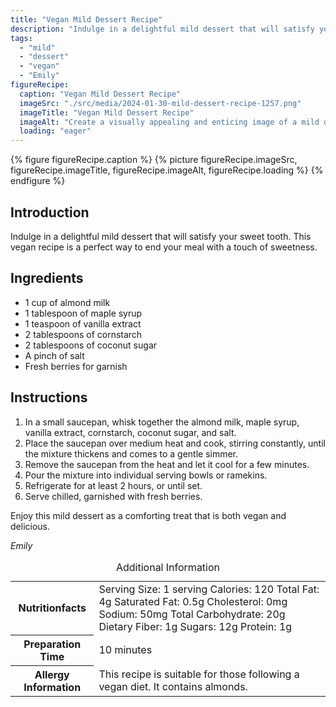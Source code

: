 ```yaml
---
title: "Vegan Mild Dessert Recipe"
description: "Indulge in a delightful mild dessert that will satisfy your sweet tooth. This vegan recipe is a perfect way to end your meal with a touch of sweetness."
tags:
  - "mild"
  - "dessert"
  - "vegan"
  - "Emily"
figureRecipe: 
  caption: "Vegan Mild Dessert Recipe"
  imageSrc: "./src/media/2024-01-30-mild-dessert-recipe-1257.png"
  imageTitle: "Vegan Mild Dessert Recipe"
  imageAlt: "Create a visually appealing and enticing image of a mild dessert table filled with a variety of vegan treats. The star attraction at the center of the table is a mild vegan dessert served in individual bowls or ramekins, offering a glimpse of its creamy texture and appetizing appearance. The dessert is chilled perfectly, promising a refreshing and velvety experience. The table is also adorned with fresh, vibrant berries that contrast beautifully with the dessert, enhancing its natural sweetness. This image should emphasize the simplicity and elegance of the dessert, with no distractions from text or humans."
  loading: "eager"
---
```


{% figure figureRecipe.caption %}
{% picture figureRecipe.imageSrc, figureRecipe.imageTitle, figureRecipe.imageAlt, figureRecipe.loading %}
{% endfigure %}

## Introduction

Indulge in a delightful mild dessert that will satisfy your sweet tooth. This vegan recipe is a perfect way to end your meal with a touch of sweetness.

## Ingredients

- 1 cup of almond milk
- 1 tablespoon of maple syrup
- 1 teaspoon of vanilla extract
- 2 tablespoons of cornstarch
- 2 tablespoons of coconut sugar
- A pinch of salt
- Fresh berries for garnish

## Instructions

1. In a small saucepan, whisk together the almond milk, maple syrup, vanilla extract, cornstarch, coconut sugar, and salt.
2. Place the saucepan over medium heat and cook, stirring constantly, until the mixture thickens and comes to a gentle simmer.
3. Remove the saucepan from the heat and let it cool for a few minutes.
4. Pour the mixture into individual serving bowls or ramekins.
5. Refrigerate for at least 2 hours, or until set.
6. Serve chilled, garnished with fresh berries.

Enjoy this mild dessert as a comforting treat that is both vegan and delicious.

*Emily*

<table><caption class="sr-only">Additional Information</caption><tr><th>Nutritionfacts</th><td>Serving Size: 1 serving
Calories: 120
Total Fat: 4g
Saturated Fat: 0.5g
Cholesterol: 0mg
Sodium: 50mg
Total Carbohydrate: 20g
Dietary Fiber: 1g
Sugars: 12g
Protein: 1g</td></tr><tr><th>Preparation Time</th><td>10 minutes</td></tr><tr><th>Allergy Information</th><td>This recipe is suitable for those following a vegan diet. It contains almonds.</td></tr></table>

